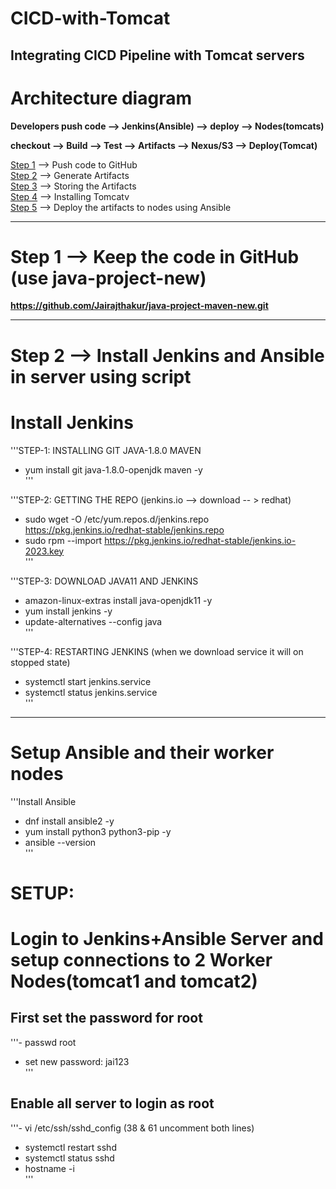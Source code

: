# CICD-with-Tomcat
## Integrating CICD Pipeline with Tomcat servers


# Architecture diagram
**Developers push code --> Jenkins(Ansible) --> deploy --> Nodes(tomcats)**

**checkout --> Build --> Test --> Artifacts --> Nexus/S3 --> Deploy(Tomcat)**

[Step 1](#Step-1----Keep-the-code-in-GitHub-use-java-project-new) --> Push code to GitHub</br>
[Step 2](#Step-2----Install-Jenkins-and-Ansible-in-server-using-script) --> Generate Artifacts</br>
[Step 3](#Step-3) --> Storing the Artifacts</br>
[Step 4](#Step-4) --> Installing Tomcatv</br>
[Step 5](#Step-5) --> Deploy the artifacts to nodes using Ansible</br>

---

# Step 1 --> Keep the code in GitHub (use java-project-new)

**https://github.com/Jairajthakur/java-project-maven-new.git**

---

# Step 2 --> Install Jenkins and Ansible in server using script

Install Jenkins
=====================================================
'''STEP-1: INSTALLING GIT JAVA-1.8.0 MAVEN</br>
- yum install git java-1.8.0-openjdk maven -y</br>'''

'''STEP-2: GETTING THE REPO (jenkins.io --> download -- > redhat)</br>
- sudo wget -O /etc/yum.repos.d/jenkins.repo https://pkg.jenkins.io/redhat-stable/jenkins.repo</br>
- sudo rpm --import https://pkg.jenkins.io/redhat-stable/jenkins.io-2023.key</br>'''

'''STEP-3: DOWNLOAD JAVA11 AND JENKINS</br>
- amazon-linux-extras install java-openjdk11 -y</br>
- yum install jenkins -y</br>
- update-alternatives --config java</br>'''

'''STEP-4: RESTARTING JENKINS (when we download service it will on stopped state)</br>
- systemctl start jenkins.service</br>
- systemctl status jenkins.service</br>'''

---

# Setup Ansible and their worker nodes

'''Install Ansible
- dnf install ansible2 -y</br>
- yum install python3 python3-pip -y</br>
- ansible --version</br>'''

# SETUP:
# Login to Jenkins+Ansible Server and setup connections to 2 Worker Nodes(tomcat1 and tomcat2)

## First set the password for root
'''- passwd root</br>
- set new password: jai123</br>'''

## Enable all server to login as root
'''- vi /etc/ssh/sshd_config (38 & 61 uncomment both lines)</br>
- systemctl restart sshd</br>
- systemctl status sshd</br>
- hostname -i</br>'''



